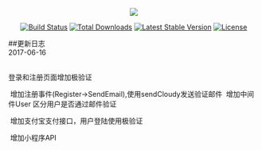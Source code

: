 <p align="center"><img src="https://laravel.com/assets/img/components/logo-laravel.svg"></p>

<p align="center">
<a href="https://travis-ci.org/laravel/framework"><img src="https://travis-ci.org/laravel/framework.svg" alt="Build Status"></a>
<a href="https://packagist.org/packages/laravel/framework"><img src="https://poser.pugx.org/laravel/framework/d/total.svg" alt="Total Downloads"></a>
<a href="https://packagist.org/packages/laravel/framework"><img src="https://poser.pugx.org/laravel/framework/v/stable.svg" alt="Latest Stable Version"></a>
<a href="https://packagist.org/packages/laravel/framework"><img src="https://poser.pugx.org/laravel/framework/license.svg" alt="License"></a>
</p>


##更新日志<br/>
2017-06-16<br/>
  <p>登录和注册页面增加极验证<p>
  增加注册事件(Register->SendEmail),使用sendCloudy发送验证邮件
  增加中间件User 区分用户是否通过邮件验证
  
  增加支付宝支付接口，用户登陆使用极验证
  
  增加小程序API


